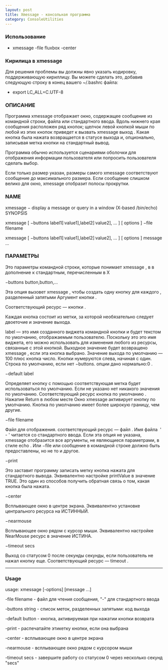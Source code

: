 ```yaml
---
layout: post
title: Xmessage - консольная программа 
category: ConsoleUtilities
---
```


### Использование

- xmessage -file fluxbox -center

### Кирилица в xmessage

Для решения проблемы вы должны явно указать кодировку, поддерживающую кириллицу. Вы можете сделать это, добавив следующую строку в конец вашего ~/.bashrc файла:

- export LC_ALL=C.UTF-8

### ОПИСАНИЕ

Программа xmessage отображает окно, содержащее сообщение из командной строки, файла или стандартного ввода. Вдоль нижнего края сообщения расположен ряд кнопок; щелчок левой кнопкой мыши по любой из этих кнопок приведет к вызвать xmessage выход . Какая кнопка была нажата возвращается в статусе выхода и, опционально, записывая метка кнопки на стандартный вывод.

Программа обычно используется сценариями оболочки для отображения информации пользователя или попросить пользователя сделать выбор.

Если только размер указан, размеры самого xmessage соответствуют сообщение до максимального размера. Если сообщение слишком велико для окно, xmessage отобразит полосы прокрутки.

### NAME

xmessage − display a message or query in a window (X-based /bin/echo)
SYNOPSIS

xmessage [ −buttons label1[:value1],label2[:value2], ... ] [ options ] −file filename

xmessage [ −buttons label1[:value1],label2[:value2], ... ] [ options ] message ...


### ПАРАМЕТРЫ 

Это параметры командной строки, которые понимает xmessage , в в дополнение к стандартным, перечисленным в X

−buttons button,button,...

Эта опция вызовет xmessage , чтобы создать одну кнопку для каждого , разделенный запятыми Аргумент кнопки . 

Соответствующий ресурс — кнопки . 

Каждая кнопка состоит из метки, за которой необязательно следует двоеточие и значение выхода. 

label — это имя созданного виджета командной кнопки и будет текстом по умолчанию, отображаемым пользователю. Поскольку это это имя виджета, его можно использовать для изменения любого из ресурсы, связанные с этой кнопкой. Выходное значение будет возвращено xmessage , если эта кнопка выбрано. Значение выхода по умолчанию — 100 плюс кнопка число. Кнопки нумеруются слева, начиная с один. Строка по умолчанию, если нет −buttons. опции дано нормально:0 . 

−default label

Определяет кнопку с помощью соответствующая метка будет использоваться по умолчанию. Если не указано нет никакого значения по умолчанию. Соответствующий ресурс кнопка по умолчанию . Нажатие Return в любом месте Окно xmessage активирует кнопку по умолчанию. Кнопка по умолчанию имеет более широкую границу, чем другие. 

−file filename

Файл для отображения. соответствующий ресурс — файл . Имя файла ​ ' - ' читается со стандартного ввода. Если эта опция не указана, xmessage отобразится все аргументы, не являющиеся параметрами, в стиле echo . Или −file или сообщение в командной строке должно быть предоставлены, но не то и другое. 

−print

Это заставит программу записать метку кнопка нажата для стандартного вывода. Эквивалентно настройке printValue в значение TRUE. Это один из способов получить обратная связь о том, какая кнопка была нажата. 

−center

Всплывающее окно в центре экрана. Эквивалентно установке центрального ресурса на ИСТИННЫЙ. 

−nearmouse

Всплывающее окно рядом с курсор мыши. Эквивалентно настройке NearMouse ресурс в значение ИСТИНА. 

−timeout secs

Выход со статусом 0 после секунды секунды, если пользователь не нажал кнопку еще. Соответствующий ресурс — timeout . 

---

### Usage

usage: xmessage [-options] [message ...]

-file filename - файл для чтения сообщения, "-" для стандартного ввода

-buttons string - список меток, разделенных запятыми: код выхода

-default button - кнопка, активируемая при нажатии кнопки возврата

-print - распечатайте этикетку кнопки, если она выбрана

-center - всплывающее окно в центре экрана

-nearmouse - всплывающее окно рядом с курсором мыши

-timeout secs - завершите работу со статусом 0 через несколько секунд "secs"


